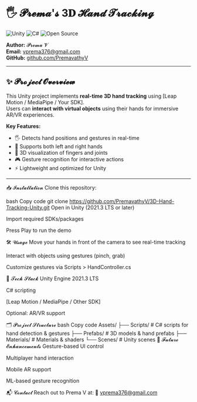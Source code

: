 # 🖐 𝓟𝓻𝓮𝓶𝓪'𝓼 3𝐃 𝓗𝓪𝓷𝓭 𝓣𝓻𝓪𝓬𝓴𝓲𝓷𝓰

![Unity](https://img.shields.io/badge/Unity-2021.3-green)
![C#](https://img.shields.io/badge/C%23-Expert-blue)
![Open Source](https://img.shields.io/badge/License-MIT-orange)

**Author:** 𝓟𝓻𝓮𝓶𝓪 𝓥  
**Email:** vprema376@gmail.com  
**GitHub:** [github.com/PremavathyV](https://github.com/PremavathyV)  

---

## ✨ 𝓟𝓻𝓸𝓳𝓮𝓬𝓽 𝓞𝓿𝓮𝓻𝓿𝓲𝓮𝔀
This Unity project implements **real-time 3D hand tracking** using [Leap Motion / MediaPipe / Your SDK].  
Users can **interact with virtual objects** using their hands for immersive AR/VR experiences.

**Key Features:**
- 🖐 Detects hand positions and gestures in real-time  
- 🤚 Supports both left and right hands  
- 🔹 3D visualization of fingers and joints  
- 🎮 Gesture recognition for interactive actions  
- ⚡ Lightweight and optimized for Unity  

---

📥 𝓘𝓷𝓼𝓽𝓪𝓵𝓵𝓪𝓽𝓲𝓸𝓷
Clone this repository:

bash
Copy code
git clone https://github.com/PremavathyV/3D-Hand-Tracking-Unity.git
Open in Unity (2021.3 LTS or later)

Import required SDKs/packages

Press Play to run the demo

🛠️ 𝓤𝓼𝓪𝓰𝓮
Move your hands in front of the camera to see real-time tracking

Interact with objects using gestures (pinch, grab)

Customize gestures via Scripts > HandController.cs

🔧 𝓣𝓮𝓬𝓱 𝓢𝓽𝓪𝓬𝓴
Unity Engine 2021.3 LTS

C# scripting

[Leap Motion / MediaPipe / Other SDK]

Optional: AR/VR support

🗂 𝓟𝓻𝓸𝓳𝓮𝓬𝓽 𝓢𝓽𝓻𝓾𝓬𝓽𝓾𝓻𝓮
bash
Copy code
Assets/
├── Scripts/        # C# scripts for hand detection & gestures
├── Prefabs/        # 3D models & hand prefabs
├── Materials/      # Materials & shaders
└── Scenes/         # Unity scenes
🌈 𝓕𝓾𝓽𝓾𝓻𝓮 𝓔𝓷𝓱𝓪𝓷𝓬𝓮𝓶𝓮𝓷𝓽𝓼
Gesture-based UI control

Multiplayer hand interaction

Mobile AR support

ML-based gesture recognition

📬 𝓒𝓸𝓷𝓽𝓪𝓬𝓽
Reach out to Prema V at:
📧 vprema376@gmail.com


